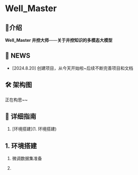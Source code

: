 # Well_Master

## 📢介绍

**Well_Master 井控大师**——**关于井控知识的多模态大模型**



## 🎉 NEWS

- [2024.8.20] 创建项目，从今天开始啦~后续不断完善项目和文档





## 🛠 架构图

正在构思~~



## 🧭 详细指南

1. [环境搭建](1. 环境搭建)





















## 1. 环境搭建

1. 微调数据集准备

    

2. 
